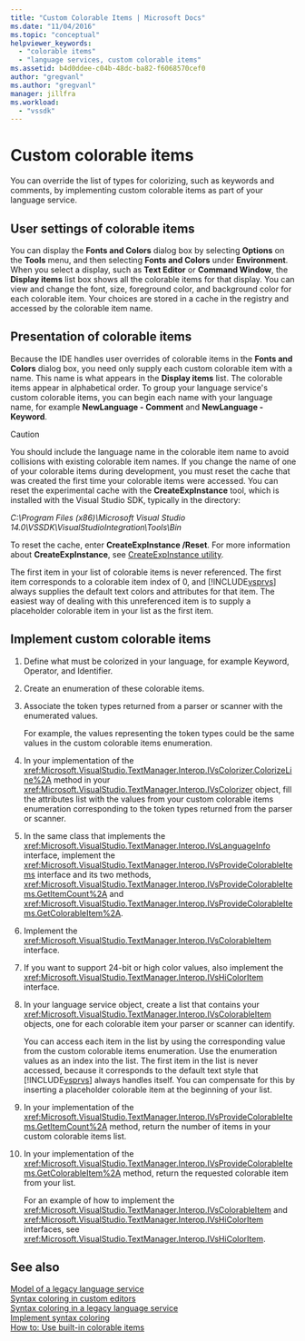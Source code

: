 ```yaml
---
title: "Custom Colorable Items | Microsoft Docs"
ms.date: "11/04/2016"
ms.topic: "conceptual"
helpviewer_keywords: 
  - "colorable items"
  - "language services, custom colorable items"
ms.assetid: b4d0ddee-c04b-48dc-ba82-f6068570cef0
author: "gregvanl"
ms.author: "gregvanl"
manager: jillfra
ms.workload: 
  - "vssdk"
---
```

# Custom colorable items
You can override the list of types for colorizing, such as keywords and comments, by implementing custom colorable items as part of your language service.  
  
## User settings of colorable items  
 You can display the **Fonts and Colors** dialog box by selecting **Options** on the **Tools** menu, and then selecting **Fonts and Colors** under **Environment**. When you select a display, such as **Text Editor** or **Command Window**, the **Display items** list box shows all the colorable items for that display. You can view and change the font, size, foreground color, and background color for each colorable item. Your choices are stored in a cache in the registry and accessed by the colorable item name.  
  
## Presentation of colorable items  
 Because the IDE handles user overrides of colorable items in the **Fonts and Colors** dialog box, you need only supply each custom colorable item with a name. This name is what appears in the **Display items** list. The colorable items appear in alphabetical order. To group your language service's custom colorable items, you can begin each name with your language name, for example **NewLanguage - Comment** and **NewLanguage - Keyword**.  
  
> [!CAUTION]
>  You should include the language name in the colorable item name to avoid collisions with existing colorable item names. If you change the name of one of your colorable items during development, you must reset the cache that was created the first time your colorable items were accessed. You can reset the experimental cache with the **CreateExpInstance** tool, which is installed with the Visual Studio SDK, typically in the directory:  
>   
>  *C:\Program Files (x86)\Microsoft Visual Studio 14.0\VSSDK\VisualStudioIntegration\Tools\Bin*
>   
>  To reset the cache, enter **CreateExpInstance /Reset**. For more information about **CreateExpInstance**, see [CreateExpInstance utility](../../extensibility/internals/createexpinstance-utility.md).  
  
 The first item in your list of colorable items is never referenced. The first item corresponds to a colorable item index of 0, and [!INCLUDE[vsprvs](../../code-quality/includes/vsprvs_md.md)] always supplies the default text colors and attributes for that item. The easiest way of dealing with this unreferenced item is to supply a placeholder colorable item in your list as the first item.  
  
## Implement custom colorable items  
  
1. Define what must be colorized in your language, for example Keyword, Operator, and Identifier.  
  
2. Create an enumeration of these colorable items.  
  
3. Associate the token types returned from a parser or scanner with the enumerated values.  
  
    For example, the values representing the token types could be the same values in the custom colorable items enumeration.  
  
4. In your implementation of the <xref:Microsoft.VisualStudio.TextManager.Interop.IVsColorizer.ColorizeLine%2A> method in your <xref:Microsoft.VisualStudio.TextManager.Interop.IVsColorizer> object, fill the attributes list with the values from your custom colorable items enumeration corresponding to the token types returned from the parser or scanner.  
  
5. In the same class that implements the <xref:Microsoft.VisualStudio.TextManager.Interop.IVsLanguageInfo> interface, implement the <xref:Microsoft.VisualStudio.TextManager.Interop.IVsProvideColorableItems> interface and its two methods, <xref:Microsoft.VisualStudio.TextManager.Interop.IVsProvideColorableItems.GetItemCount%2A> and <xref:Microsoft.VisualStudio.TextManager.Interop.IVsProvideColorableItems.GetColorableItem%2A>.  
  
6. Implement the <xref:Microsoft.VisualStudio.TextManager.Interop.IVsColorableItem> interface.  
  
7. If you want to support 24-bit or high color values, also implement the <xref:Microsoft.VisualStudio.TextManager.Interop.IVsHiColorItem> interface.  
  
8. In your language service object, create a list that contains your <xref:Microsoft.VisualStudio.TextManager.Interop.IVsColorableItem> objects, one for each colorable item your parser or scanner can identify.  
  
    You can access each item in the list by using the corresponding value from the custom colorable items enumeration. Use the enumeration values as an index into the list. The first item in the list is never accessed, because it corresponds to the default text style that [!INCLUDE[vsprvs](../../code-quality/includes/vsprvs_md.md)] always handles itself. You can compensate for this by inserting a placeholder colorable item at the beginning of your list.  
  
9. In your implementation of the <xref:Microsoft.VisualStudio.TextManager.Interop.IVsProvideColorableItems.GetItemCount%2A> method, return the number of items in your custom colorable items list.  
  
10. In your implementation of the <xref:Microsoft.VisualStudio.TextManager.Interop.IVsProvideColorableItems.GetColorableItem%2A> method, return the requested colorable item from your list.  
  
    For an example of how to implement the <xref:Microsoft.VisualStudio.TextManager.Interop.IVsColorableItem> and <xref:Microsoft.VisualStudio.TextManager.Interop.IVsHiColorItem> interfaces, see <xref:Microsoft.VisualStudio.TextManager.Interop.IVsHiColorItem>.  
  
## See also  
 [Model of a legacy language service](../../extensibility/internals/model-of-a-legacy-language-service.md)   
 [Syntax coloring in custom editors](../../extensibility/syntax-coloring-in-custom-editors.md)   
 [Syntax coloring in a legacy language service](../../extensibility/internals/syntax-coloring-in-a-legacy-language-service.md)   
 [Implement syntax coloring](../../extensibility/internals/implementing-syntax-coloring.md)   
 [How to: Use built-in colorable items](../../extensibility/internals/how-to-use-built-in-colorable-items.md)